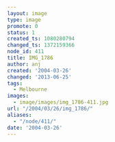 ```yaml
---
layout: image
type: image
promote: 0
status: 1
created_ts: 1080280794
changed_ts: 1372159366
node_id: 411
title: IMG_1786
author: anj
created: '2004-03-26'
changed: '2013-06-25'
tags:
  - Melbourne
images:
  - image/images/img_1786-411.jpg
url: "/2004/03/26/img_1786/"
aliases:
  - "/node/411/"
date: '2004-03-26'
---
```


